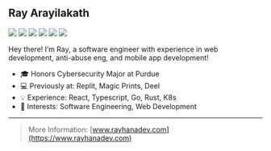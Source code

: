 ## Ray Arayilakath

[![](https://img.shields.io/badge/GitHub-100000?style=for-the-badge&logo=github&logoColor=white)](https://github.com/rayhanadev)
[![](https://img.shields.io/badge/Gmail-D14836?style=for-the-badge&logo=gmail&logoColor=white)](mailto:me@rayhanadev.com)
[![](https://img.shields.io/badge/LinkedIn-0077B5?style=for-the-badge&logo=linkedin&logoColor=white)](https://linkedin.com/in/rayhanadev)
[![](https://img.shields.io/badge/X-000000?style=for-the-badge&logo=x&logoColor=white)](https://x.com/rayhanadev)
[![](https://img.shields.io/badge/Bluesky-0285FF?logo=bluesky&logoColor=fff&style=for-the-badge)](https://bsky.app/profile/rayhanadev.com)
[![](https://img.shields.io/badge/RSS-FFA500?style=for-the-badge&logo=rss&logoColor=white)](https://www.rayhanadev.com/blog)

Hey there! I’m Ray, a software engineer with experience in web development, anti-abuse eng, and mobile app development!

- 🎓 Honors Cybersecurity Major at Purdue
- 💻 Previously at: Replit, Magic Prints, Deel
- 💡 Experience: React, Typescript, Go, Rust, K8s
- 📌 Interests: Software Engineering, Web Development

---

> More Information: [www.rayhanadev.com](https://www.rayhanadev.com)
